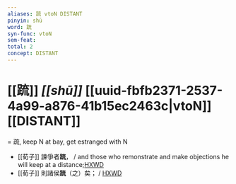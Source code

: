 ```yaml
---
aliases: 䟽 vtoN DISTANT
pinyin: shū
word: 䟽
syn-func: vtoN
sem-feat: 
total: 2
concept: DISTANT 
---
```

# [[䟽]] *[[shū]]*  [[uuid-fbfb2371-2537-4a99-a876-41b15ec2463c|vtoN]] [[DISTANT]]
= 疏, keep N at bay, get estranged with N
 - [[荀子]] 諫爭者**䟽**，
                     / and those who remonstrate and make objections he will keep at a distance;[HXWD](https://hxwd.org/textview.html?location=KR3a0002_tls_002-1a.32)
 - [[荀子]] 則諸侯**䟽**（之）矣；
                     / [HXWD](https://hxwd.org/textview.html?location=KR3a0002_tls_009-9a.19)